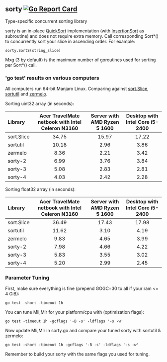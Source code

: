 ## sorty [![Go Report Card](https://goreportcard.com/badge/github.com/jfcg/sorty)](https://goreportcard.com/report/github.com/jfcg/sorty)
Type-specific concurrent sorting library

sorty is an in-place [QuickSort](https://en.wikipedia.org/wiki/Quicksort) implementation \(with [InsertionSort](https://en.wikipedia.org/wiki/Insertion_sort) as subroutine\) and does not require extra memory. Call corresponding Sort\*() to concurrently sort your slice in ascending order. For example:
```
sorty.SortS(string_slice)
```
Mxg (3 by default) is the maximum number of goroutines used for sorting per Sort\*() call.

### 'go test' results on various computers
All computers run 64-bit Manjaro Linux. Comparing against [sort.Slice](https://golang.org/pkg/sort), [sortutil](https://github.com/twotwotwo/sorts) and [zermelo](https://github.com/shawnsmithdev/zermelo).

Sorting uint32 array (in seconds):

Library|Acer TravelMate netbook with Intel Celeron N3160|Server with AMD Ryzen 5 1600|Desktop with Intel Core i5-2400
:---|:---:|:---:|:---:
sort.Slice|34.75|15.97|17.22
sortutil  |10.18| 2.96| 3.86
zermelo   | 8.36| 2.21| 3.42
sorty-2   | 6.99| 3.76| 3.84
sorty-3   | 5.08| 2.83| 2.81
sorty-4   | 4.03| 2.42| 2.28

Sorting float32 array (in seconds):

Library|Acer TravelMate netbook with Intel Celeron N3160|Server with AMD Ryzen 5 1600|Desktop with Intel Core i5-2400
:---|:---:|:---:|:---:
sort.Slice|36.49|17.43|17.98
sortutil  |11.62| 3.10| 4.19
zermelo   | 9.83| 4.65| 3.99
sorty-2   | 7.98| 4.66| 4.22
sorty-3   | 5.83| 3.55| 3.02
sorty-4   | 5.20| 2.99| 2.45

### Parameter Tuning
First, make sure everything is fine (prepend GOGC=30 to all if your ram <= 4 GiB):
```
go test -short -timeout 1h
```
You can tune Mli,Mlr for your platform/cpu with \(optimization flags\):
```
go test -timeout 1h -gcflags '-B -s' -ldflags '-s -w'
```
Now update Mli,Mlr in sorty.go and compare your tuned sorty with sortutil & zermelo:
```
go test -short -timeout 1h -gcflags '-B -s' -ldflags '-s -w'
```
Remember to build your sorty with the same flags you used for tuning.
